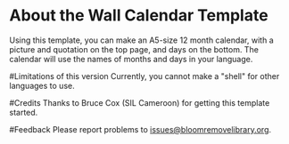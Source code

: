 # About the Wall Calendar Template
Using this template, you can make an A5-size 12 month calendar, with a picture and quotation on the top page, and days on the bottom. The calendar will use the names of months and days in your language.

#Limitations of this version
Currently, you cannot make a "shell" for other languages to use.

#Credits
Thanks to Bruce Cox (SIL Cameroon) for getting this template started.

#Feedback
Please report problems to [issues@bloomremovelibrary.org](mailto:issues@bloomremovelibrary.org?subject=Wall&nbsp;Calendar&nbsp;Problem).